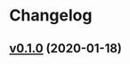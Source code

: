 # Changelog

## [v0.1.0](https://github.com/k1LoW/connectedp/compare/d151e8f2de87...v0.1.0) (2020-01-18)


